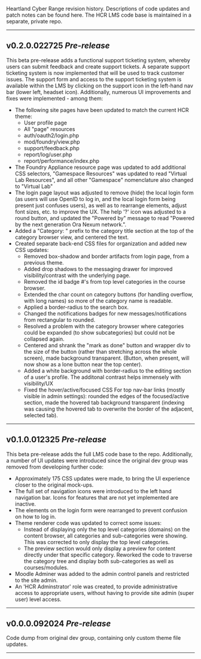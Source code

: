 Heartland Cyber Range revision history. Descriptions of code updates and patch notes can be found here. The HCR LMS code base is maintained in a separate, private repo.

---

## v0.2.0.022725 ***Pre-release***

This beta pre-release adds a functional support ticketing system, whereby users can submit feedback and create support tickets. A separate support ticketing system is now implemented that will be used to track customer issues. The support form and access to the support ticketing system is available within the LMS by clicking on the support icon in the left-hand nav bar (lower left, headset icon). Additionally, numerous UI improvements and fixes were implemented - among them:

   - The following site pages have been updated to match the current HCR theme:
        - User profile page
        - All "page" resources
        - auth/oauth2/login.php
        - mod/foundry/view.php
        - support/feedback.php
        - report/log/user.php
        - report/performance/index.php
   - The Foundry Appliance resource page was updated to add additional CSS selectors, "Gamespace Resources" was updated to read "Virtual Lab Resources", and all other "Gamespace" nomenclature also changed to "Virtual Lab"
   - The login page layout was adjusted to remove (hide) the local login form (as users will use OpenID to log in, and the local login form being present just confuses users), as well as to rearrange elements, adjust font sizes, etc. to improve the UX. The help '?' icon was adjusted to a round button, and updated the "Powered by" message to read "Powered by the next generation Ora Nexum network.".
   - Added a "Category: " prefix to the category title section at the top of the category browser view, and centered the text.
   - Created separate back-end CSS files for organization and added new CSS updates:
        - Removed box-shadow and border artifacts from login page, from a previous theme.
        - Added drop shadows to the messaging drawer for improved visibility/contrast with the underlying page.
        - Removed the id badge #'s from top level categories in the course browser.
        - Extended the char count on category buttons (for handling overflow, with long names) so more of the category name is readable.
        - Applied a border-radius to the search box.
        - Changed the notifications badges for new messages/notifications from rectangular to rounded.
        - Resolved a problem with the category browser where categories could be expanded (to show subcategories) but could not be collapsed again.
        - Centered and shrank the "mark as done" button and wrapper div to the size of the button (rather than stretching across the whole screen), made background transparent. (Button, when present, will now show as a lone button near the top center).
        - Added a white background with border-radius to the editing section of a user's profile. The additonal contrast helps immensely with visibility/UX
        - Fixed the hover/active/focused CSS For top nav-bar links (mostly visible in admin settings): rounded the edges of the focused/active section, made the hovered tab background transparent (indexing was causing the hovered tab to overwrite the border of the adjacent, selected tab).

---

## v0.1.0.012325 ***Pre-release***

This beta pre-release adds the full LMS code base to the repo. Additionally, a number of UI updates were introduced since the original dev group was removed from developing further code:

   - Approximately 175 CSS updates were made, to bring the UI experience closer to the original mock-ups.
   - The full set of navigation icons were introduced to the left hand navigation bar. Icons for features that are not yet implemented are inactive.
   - The elements on the login form were rearranged to prevent confusion on how to log in.
   - Theme renderer code was updated to correct some issues:
       - Instead of displaying only the top level categories (domains) on the content browser, all categories and sub-categories were showing. This was corrected to only display the top level categories.
       - The preview section would only display a preview for content directly under that specific category. Reworked the code to traverse the category tree and display both sub-categories as well as courses/modules.
   - Moodle Adminer was added to the admin control panels and restricted to the site admin.
   - An 'HCR Adminstrator' role was created, to provide administrative access to appropriate users, without having to provide site admin (super user) level access.

---

## v0.0.0.092024 ***Pre-release***

Code dump from original dev group, containing only custom theme file updates.

---
